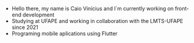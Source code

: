 - Hello there, my name is Caio Vinícius and I`m currently working on front-end development
- Studying at UFAPE and working in collaboration with the LMTS-UFAPE since 2021
- Programing mobile aplications using Flutter

<!---
CaioVSG/CaioVSG is a ✨ special ✨ repository because its `README.md` (this file) appears on your GitHub profile.
You can click the Preview link to take a look at your changes.
--->
